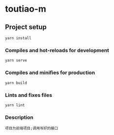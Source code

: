 # toutiao-m

## Project setup
```
yarn install
```

### Compiles and hot-reloads for development
```
yarn serve
```

### Compiles and minifies for production
```
yarn build
```

### Lints and fixes files
```
yarn lint
```

### Description
```移动端项目：参照‘今日头条’app相应功能。
项目为前端项目;调用写好的接口
```
